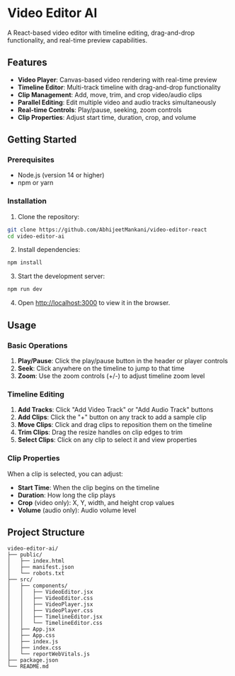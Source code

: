 # Video Editor AI

A React-based video editor with timeline editing, drag-and-drop functionality, and real-time preview capabilities.

## Features

-   **Video Player**: Canvas-based video rendering with real-time preview
-   **Timeline Editor**: Multi-track timeline with drag-and-drop functionality
-   **Clip Management**: Add, move, trim, and crop video/audio clips
-   **Parallel Editing**: Edit multiple video and audio tracks simultaneously
-   **Real-time Controls**: Play/pause, seeking, zoom controls
-   **Clip Properties**: Adjust start time, duration, crop, and volume

## Getting Started

### Prerequisites

-   Node.js (version 14 or higher)
-   npm or yarn

### Installation

1. Clone the repository:

```bash
git clone https://github.com/AbhijeetMankani/video-editor-react
cd video-editor-ai
```

2. Install dependencies:

```bash
npm install
```

3. Start the development server:

```bash
npm run dev
```

4. Open [http://localhost:3000](http://localhost:3000) to view it in the browser.

## Usage

### Basic Operations

1. **Play/Pause**: Click the play/pause button in the header or player controls
2. **Seek**: Click anywhere on the timeline to jump to that time
3. **Zoom**: Use the zoom controls (+/-) to adjust timeline zoom level

### Timeline Editing

1. **Add Tracks**: Click "Add Video Track" or "Add Audio Track" buttons
2. **Add Clips**: Click the "+" button on any track to add a sample clip
3. **Move Clips**: Click and drag clips to reposition them on the timeline
4. **Trim Clips**: Drag the resize handles on clip edges to trim
5. **Select Clips**: Click on any clip to select it and view properties

### Clip Properties

When a clip is selected, you can adjust:

-   **Start Time**: When the clip begins on the timeline
-   **Duration**: How long the clip plays
-   **Crop** (video only): X, Y, width, and height crop values
-   **Volume** (audio only): Audio volume level

## Project Structure

```
video-editor-ai/
├── public/
│   ├── index.html
│   ├── manifest.json
│   └── robots.txt
├── src/
│   ├── components/
│   │   ├── VideoEditor.jsx
│   │   ├── VideoEditor.css
│   │   ├── VideoPlayer.jsx
│   │   ├── VideoPlayer.css
│   │   ├── TimelineEditor.jsx
│   │   └── TimelineEditor.css
│   ├── App.jsx
│   ├── App.css
│   ├── index.js
│   ├── index.css
│   └── reportWebVitals.js
├── package.json
└── README.md
```
